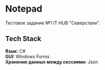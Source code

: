 # Notepad

Тестовое задание №1 IT HUB "Северстали".


## Tech Stack

**Язык:** C#  
**GUI:** Windows Forms  
**Хранение данных между сессиями:** Json
